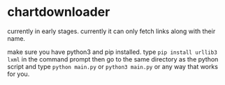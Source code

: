 # chartdownloader
currently in early stages.
currently it can only fetch links along with their name.

make sure you have python3 and pip installed.
type `pip install urllib3 lxml` in the command prompt
then go to the same directory as the python script and type `python main.py` or `python3 main.py` or any way that works for you.
